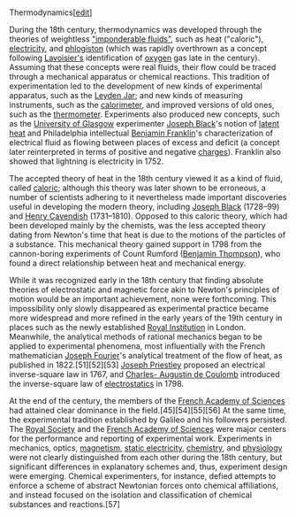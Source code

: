 ###
Thermodynamics[[edit](/w/index.php?title=History\_of\_physics&action=edit&section=16
"Edit section: Thermodynamics")]

During the 18th century, thermodynamics was developed through the theories of
weightless ["imponderable fluids"](/wiki/Imponderable\_fluid "Imponderable
fluid"), such as heat ("caloric"), [electricity](/wiki/Electricity
"Electricity"), and [phlogiston](/wiki/Phlogiston\_theory "Phlogiston theory")
(which was rapidly overthrown as a concept following
[Lavoisier's](/wiki/Antoine-Laurent\_Lavoisier "Antoine-Laurent Lavoisier")
identification of [oxygen](/wiki/Oxygen "Oxygen") gas late in the century).
Assuming that these concepts were real fluids, their flow could be traced
through a mechanical apparatus or chemical reactions. This tradition of
experimentation led to the development of new kinds of experimental apparatus,
such as the [Leyden Jar](/wiki/Leyden\_Jar "Leyden Jar"); and new kinds of
measuring instruments, such as the [calorimeter](/wiki/Calorimeter
"Calorimeter"), and improved versions of old ones, such as the
[thermometer](/wiki/Thermometer "Thermometer"). Experiments also produced new
concepts, such as the [University of Glasgow](/wiki/University\_of\_Glasgow
"University of Glasgow") experimenter [Joseph Black](/wiki/Joseph\_Black
"Joseph Black")'s notion of [latent heat](/wiki/Latent\_heat "Latent heat") and
Philadelphia intellectual [Benjamin Franklin](/wiki/Benjamin\_Franklin
"Benjamin Franklin")'s characterization of electrical fluid as flowing between
places of excess and deficit (a concept later reinterpreted in terms of
positive and negative [charges](/wiki/Electric\_charge "Electric charge")).
Franklin also showed that lightning is electricity in 1752.

The accepted theory of heat in the 18th century viewed it as a kind of fluid,
called [caloric](/wiki/Caloric\_theory "Caloric theory"); although this theory
was later shown to be erroneous, a number of scientists adhering to it
nevertheless made important discoveries useful in developing the modern
theory, including [Joseph Black](/wiki/Joseph\_Black "Joseph Black") (1728–99)
and [Henry Cavendish](/wiki/Henry\_Cavendish "Henry Cavendish") (1731–1810).
Opposed to this caloric theory, which had been developed mainly by the
chemists, was the less accepted theory dating from Newton's time that heat is
due to the motions of the particles of a substance. This mechanical theory
gained support in 1798 from the cannon-boring experiments of Count Rumford
([Benjamin Thompson](/wiki/Benjamin\_Thompson "Benjamin Thompson")), who found
a direct relationship between heat and mechanical energy.

While it was recognized early in the 18th century that finding absolute
theories of electrostatic and magnetic force akin to Newton's principles of
motion would be an important achievement, none were forthcoming. This
impossibility only slowly disappeared as experimental practice became more
widespread and more refined in the early years of the 19th century in places
such as the newly established [Royal Institution](/wiki/Royal\_Institution
"Royal Institution") in London. Meanwhile, the analytical methods of rational
mechanics began to be applied to experimental phenomena, most influentially
with the French mathematician [Joseph Fourier](/wiki/Joseph\_Fourier "Joseph
Fourier")'s analytical treatment of the flow of heat, as published in
1822.[51][52][53] [Joseph Priestley](/wiki/Joseph\_Priestley "Joseph
Priestley") proposed an electrical inverse-square law in 1767, and [Charles-
Augustin de Coulomb](/wiki/Charles-Augustin\_de\_Coulomb "Charles-Augustin de
Coulomb") introduced the inverse-square law of
[electrostatics](/wiki/Electrostatics "Electrostatics") in 1798.

At the end of the century, the members of the [French Academy of
Sciences](/wiki/French\_Academy\_of\_Sciences "French Academy of Sciences") had
attained clear dominance in the field.[45][54][55][56] At the same time, the
experimental tradition established by Galileo and his followers persisted. The
[Royal Society](/wiki/Royal\_Society "Royal Society") and the [French Academy
of Sciences](/wiki/French\_Academy\_of\_Sciences "French Academy of Sciences")
were major centers for the performance and reporting of experimental work.
Experiments in mechanics, optics, [magnetism](/wiki/Magnetism "Magnetism"),
[static electricity](/wiki/Static\_electricity "Static electricity"),
[chemistry](/wiki/History\_of\_chemistry "History of chemistry"), and
[physiology](/wiki/Physiology "Physiology") were not clearly distinguished
from each other during the 18th century, but significant differences in
explanatory schemes and, thus, experiment design were emerging. Chemical
experimenters, for instance, defied attempts to enforce a scheme of abstract
Newtonian forces onto chemical affiliations, and instead focused on the
isolation and classification of chemical substances and reactions.[57]
